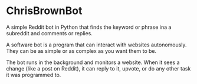 # ChrisBrownBot

A simple Reddit bot in Python that finds the keyword or phrase ina a subreddit and comments or replies.

A software bot is a program that can interact with websites autonomously. They can be as simple or as complex as you want them to be.

The bot runs in the background and monitors a website. When it sees a change (like a post on Reddit), it can reply to it, upvote, or do any other task it was programmed to.
